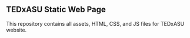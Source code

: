 ## TEDxASU Static Web Page

This repository contains all assets, HTML, CSS, and JS files for TEDxASU website.
